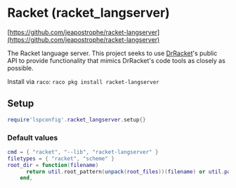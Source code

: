 # Racket (racket_langserver)

[https://github.com/jeapostrophe/racket-langserver](https://github.com/jeapostrophe/racket-langserver)

The Racket language server. This project seeks to use
[DrRacket](https://github.com/racket/drracket)'s public API to provide
functionality that mimics DrRacket's code tools as closely as possible.

Install via `raco`: `raco pkg install racket-langserver`


## Setup

```lua
require'lspconfig'.racket_langserver.setup{}
```


### Default values

```lua
cmd = { "racket", "--lib", "racket-langserver" }
filetypes = { "racket", "scheme" }
root_dir = function(filename)
      return util.root_pattern(unpack(root_files))(filename) or util.path.dirname(filename)
    end,
```




